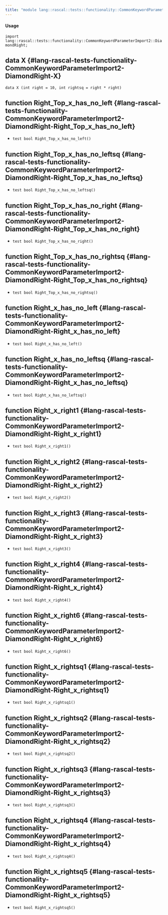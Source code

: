 ```yaml
---
title: "module lang::rascal::tests::functionality::CommonKeywordParameterImport2::DiamondRight"
---
```


#### Usage

`import lang::rascal::tests::functionality::CommonKeywordParameterImport2::DiamondRight;`

## data X {#lang-rascal-tests-functionality-CommonKeywordParameterImport2-DiamondRight-X}

```rascal
data X (int right = 10, int rightsq = right * right)
```

## function Right_Top_x_has_no_left {#lang-rascal-tests-functionality-CommonKeywordParameterImport2-DiamondRight-Right_Top_x_has_no_left}

* ``test bool Right_Top_x_has_no_left()``

## function Right_Top_x_has_no_leftsq {#lang-rascal-tests-functionality-CommonKeywordParameterImport2-DiamondRight-Right_Top_x_has_no_leftsq}

* ``test bool Right_Top_x_has_no_leftsq()``

## function Right_Top_x_has_no_right {#lang-rascal-tests-functionality-CommonKeywordParameterImport2-DiamondRight-Right_Top_x_has_no_right}

* ``test bool Right_Top_x_has_no_right()``

## function Right_Top_x_has_no_rightsq {#lang-rascal-tests-functionality-CommonKeywordParameterImport2-DiamondRight-Right_Top_x_has_no_rightsq}

* ``test bool Right_Top_x_has_no_rightsq()``

## function Right_x_has_no_left {#lang-rascal-tests-functionality-CommonKeywordParameterImport2-DiamondRight-Right_x_has_no_left}

* ``test bool Right_x_has_no_left()``

## function Right_x_has_no_leftsq {#lang-rascal-tests-functionality-CommonKeywordParameterImport2-DiamondRight-Right_x_has_no_leftsq}

* ``test bool Right_x_has_no_leftsq()``

## function Right_x_right1 {#lang-rascal-tests-functionality-CommonKeywordParameterImport2-DiamondRight-Right_x_right1}

* ``test bool Right_x_right1()``

## function Right_x_right2 {#lang-rascal-tests-functionality-CommonKeywordParameterImport2-DiamondRight-Right_x_right2}

* ``test bool Right_x_right2()``

## function Right_x_right3 {#lang-rascal-tests-functionality-CommonKeywordParameterImport2-DiamondRight-Right_x_right3}

* ``test bool Right_x_right3()``

## function Right_x_right4 {#lang-rascal-tests-functionality-CommonKeywordParameterImport2-DiamondRight-Right_x_right4}

* ``test bool Right_x_right4()``

## function Right_x_right6 {#lang-rascal-tests-functionality-CommonKeywordParameterImport2-DiamondRight-Right_x_right6}

* ``test bool Right_x_right6()``

## function Right_x_rightsq1 {#lang-rascal-tests-functionality-CommonKeywordParameterImport2-DiamondRight-Right_x_rightsq1}

* ``test bool Right_x_rightsq1()``

## function Right_x_rightsq2 {#lang-rascal-tests-functionality-CommonKeywordParameterImport2-DiamondRight-Right_x_rightsq2}

* ``test bool Right_x_rightsq2()``

## function Right_x_rightsq3 {#lang-rascal-tests-functionality-CommonKeywordParameterImport2-DiamondRight-Right_x_rightsq3}

* ``test bool Right_x_rightsq3()``

## function Right_x_rightsq4 {#lang-rascal-tests-functionality-CommonKeywordParameterImport2-DiamondRight-Right_x_rightsq4}

* ``test bool Right_x_rightsq4()``

## function Right_x_rightsq5 {#lang-rascal-tests-functionality-CommonKeywordParameterImport2-DiamondRight-Right_x_rightsq5}

* ``test bool Right_x_rightsq5()``

